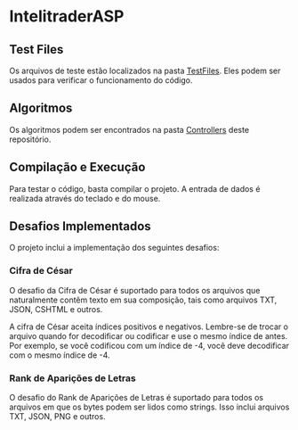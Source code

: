 # IntelitraderASP

## Test Files
Os arquivos de teste estão localizados na pasta [TestFiles](https://github.com/shadoso/IntelitraderASP/tree/main/IntelitraderChallenge%2FApp_Data%2FTestFiles). Eles podem ser usados para verificar o funcionamento do código.

## Algoritmos

Os algoritmos podem ser encontrados na pasta [Controllers](https://github.com/shadoso/IntelitraderASP/tree/main/IntelitraderChallenge%2FControllers) deste repositório.

## Compilação e Execução
Para testar o código, basta compilar o projeto. A entrada de dados é realizada através do teclado e do mouse.

## Desafios Implementados
O projeto inclui a implementação dos seguintes desafios:

### Cifra de César
O desafio da Cifra de César é suportado para todos os arquivos que naturalmente contêm texto em sua composição, tais como arquivos TXT, JSON, CSHTML e outros.

A cifra de César aceita índices positivos e negativos. Lembre-se de trocar o arquivo quando for decodificar ou codificar e use o mesmo índice de antes. Por exemplo, se você codificou com um índice de -4, você deve decodificar com o mesmo índice de -4.

### Rank de Aparições de Letras
O desafio do Rank de Aparições de Letras é suportado para todos os arquivos em que os bytes podem ser lidos como strings. Isso inclui arquivos TXT, JSON, PNG e outros.